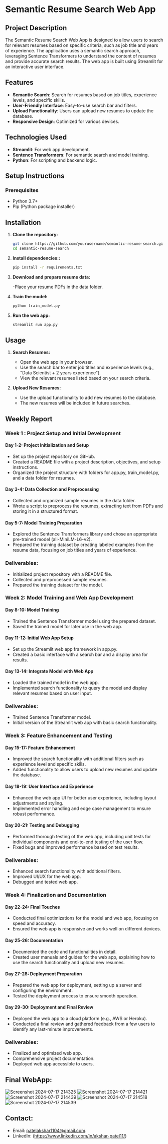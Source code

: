 # Semantic Resume Search Web App

## Project Description

The Semantic Resume Search Web App is designed to allow users to search for relevant resumes based on specific criteria, such as job title and years of experience. The application uses a semantic search approach, leveraging Sentence Transformers to understand the content of resumes and provide accurate search results. The web app is built using Streamlit for an interactive user interface.

## Features

- **Semantic Search**: Search for resumes based on job titles, experience levels, and specific skills.
- **User-Friendly Interface**: Easy-to-use search bar and filters.
- **Upload Functionality**: Users can upload new resumes to update the database.
- **Responsive Design**: Optimized for various devices.

## Technologies Used

- **Streamlit**: For web app development.
- **Sentence Transformers**: For semantic search and model training.
- **Python**: For scripting and backend logic.


## Setup Instructions

### Prerequisites

- Python 3.7+
- Pip (Python package installer)

## Installation

1. **Clone the repository:**
   ```bash
   git clone https://github.com/yourusername/semantic-resume-search.git
   cd semantic-resume-search

2. **Install dependencies::**
   ```bash
   pip install -r requirements.txt

3. **Download and prepare resume data:**

   -Place your resume PDFs in the data folder.

4. **Train the model:**
   ```bash
   python train_model.py

5. **Run the web app:**
   ```bash
   streamlit run app.py

## Usage

1. **Search Resumes:**

   - Open the web app in your browser.
   - Use the search bar to enter job titles and experience levels (e.g., "Data Scientist + 2 years experience").
   - View the relevant resumes listed based on your search criteria.

2. **Upload New Resumes:**

   - Use the upload functionality to add new resumes to the database.
   - The new resumes will be included in future searches.
  
## Weekly Report

### Week 1 : Project Setup and Initial Development

#### Day 1-2: Project Initialization and Setup

- Set up the project repository on GitHub.
- Created a README file with a project description, objectives, and setup instructions.
- Organized the project structure with folders for app.py, train_model.py, and a data folder for resumes.

#### Day 3-4: Data Collection and Preprocessing

- Collected and organized sample resumes in the data folder.
- Wrote a script to preprocess the resumes, extracting text from PDFs and storing it in a structured format.

#### Day 5-7: Model Training Preparation

- Explored the Sentence Transformers library and chose an appropriate pre-trained model (all-MiniLM-L6-v2).
- Prepared the training dataset by creating labeled examples from the resume data, focusing on job titles and years of experience.

### Deliverables: 

- Initialized project repository with a README file.
- Collected and preprocessed sample resumes.
- Prepared the training dataset for the model.

### Week 2: Model Training and Web App Development

#### Day 8-10: Model Training

- Trained the Sentence Transformer model using the prepared dataset.
- Saved the trained model for later use in the web app.

#### Day 11-12: Initial Web App Setup

- Set up the Streamlit web app framework in app.py.
- Created a basic interface with a search bar and a display area for results.

#### Day 13-14: Integrate Model with Web App

- Loaded the trained model in the web app.
- Implemented search functionality to query the model and display relevant resumes based on user input.

### Deliverables:

- Trained Sentence Transformer model.
- Initial version of the Streamlit web app with basic search functionality.

### Week 3: Feature Enhancement and Testing

#### Day 15-17: Feature Enhancement

- Improved the search functionality with additional filters such as experience level and specific skills.
- Added functionality to allow users to upload new resumes and update the database.

#### Day 18-19: User Interface and Experience

- Enhanced the web app UI for better user experience, including layout adjustments and styling.
- Implemented error handling and edge case management to ensure robust performance.

#### Day 20-21: Testing and Debugging

- Performed thorough testing of the web app, including unit tests for individual components and end-to-end testing of the user flow.
- Fixed bugs and improved performance based on test results.

### Deliverables:

- Enhanced search functionality with additional filters.
- Improved UI/UX for the web app.
- Debugged and tested web app.

### Week 4: Finalization and Documentation

#### Day 22-24: Final Touches

- Conducted final optimizations for the model and web app, focusing on speed and accuracy.
- Ensured the web app is responsive and works well on different devices.

#### Day 25-26: Documentation

- Documented the code and functionalities in detail.
- Created user manuals and guides for the web app, explaining how to use the search functionality and upload new resumes.

#### Day 27-28: Deployment Preparation

- Prepared the web app for deployment, setting up a server and configuring the environment.
- Tested the deployment process to ensure smooth operation.

#### Day 29-30: Deployment and Final Review

- Deployed the web app to a cloud platform (e.g., AWS or Heroku).
- Conducted a final review and gathered feedback from a few users to identify any last-minute improvements.

### Deliverables:

- Finalized and optimized web app.
- Comprehensive project documentation.
- Deployed web app accessible to users.

## Final WebApp: 
![Screenshot 2024-07-17 214325](https://github.com/user-attachments/assets/69df780b-7e19-4574-a6b1-ea25bac014d6)
![Screenshot 2024-07-17 214421](https://github.com/user-attachments/assets/cdd00d83-4b65-40fe-959f-7516b63b59fa)
![Screenshot 2024-07-17 214439](https://github.com/user-attachments/assets/a9a646f2-a5cd-4247-9faf-74719b410e6d)
![Screenshot 2024-07-17 214518](https://github.com/user-attachments/assets/74d3136d-1849-4584-839b-56d19db0db44)
![Screenshot 2024-07-17 214539](https://github.com/user-attachments/assets/51a6fb53-5aa0-4752-ba91-3573dd662fad)


## Contact: 

- Email:  patelakshar1104@gmail.com.
- LinkedIn: (https://www.linkedin.com/in/akshar-patel11/)
